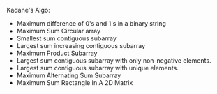 Kadane's Algo:
- Maximum difference of 0's and 1's in a binary string
- Maximum Sum Circular array
- Smallest sum contiguous subarray
- Largest sum increasing contiguous subarray
- Maximum Product Subarray
- Largest sum contiguous subarray with only non-negative elements.
- Largest sum contiguous subarray with unique elements.
- Maximum Alternating Sum Subarray
- Maximum Sum Rectangle In A 2D Matrix